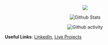 <p align="center">
    <img src="https://s3.gifyu.com/images/GithubReadmeHeader.gif" />
</p>

<p align="center">
    <img src="https://github-readme-stats.vercel.app/api?username=TheDigitalPhoenixX&count_private=true&hide=stars&show_icons=true&theme=dark&hide_border=true&bg_color=0d1117"
        alt="Github Stats" />
</p>
<p align="center">
    <img src="https://github-readme-streak-stats.herokuapp.com?user=TheDigitalPhoenixX&theme=dark&hide_border=true&background=00000000"
        alt="Github activity" />
</p>

**Useful Links**: [LinkedIn](https://www.linkedin.com/in/mohamedsaidsallam/), [Live Projects](http://digitalphoenixx.live)
